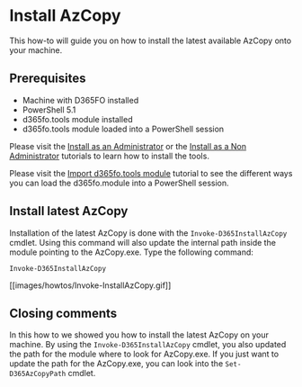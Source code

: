 ﻿# **Install AzCopy**

This how-to will guide you on how to install the latest available AzCopy onto your machine.

## **Prerequisites**
* Machine with D365FO installed
* PowerShell 5.1
* d365fo.tools module installed
* d365fo.tools module loaded into a PowerShell session

Please visit the [Install as an Administrator](https://github.com/d365collaborative/d365fo.tools/wiki/Tutorial-Install-Administrator) or the [Install as a Non Administrator](https://github.com/d365collaborative/d365fo.tools/wiki/Tutorial-First-Time-Install-Non-Administrator) tutorials to learn how to install the tools.

Please visit the [Import d365fo.tools module](https://github.com/d365collaborative/d365fo.tools/wiki/Tutorial-Import-Module) tutorial to see the different ways you can load the d365fo.module into a PowerShell session.

## **Install latest AzCopy**
Installation of the latest AzCopy is done with the `Invoke-D365InstallAzCopy` cmdlet. Using this command will also update the internal path inside the module pointing to the AzCopy.exe. Type the following command:

```
Invoke-D365InstallAzCopy
```

[[images/howtos/Invoke-InstallAzCopy.gif]]

## **Closing comments**
In this how to we showed you how to install the latest AzCopy on your machine. By using the `Invoke-D365InstallAzCopy` cmdlet, you also updated the path for the module where to look for AzCopy.exe. If you just want to update the path for the AzCopy.exe, you can look into the `Set-D365AzCopyPath` cmdlet.